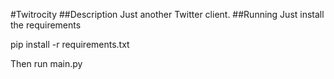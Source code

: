 #Twitrocity
##Description
Just another Twitter client.
##Running
Just install the requirements

pip install -r requirements.txt

Then run main.py